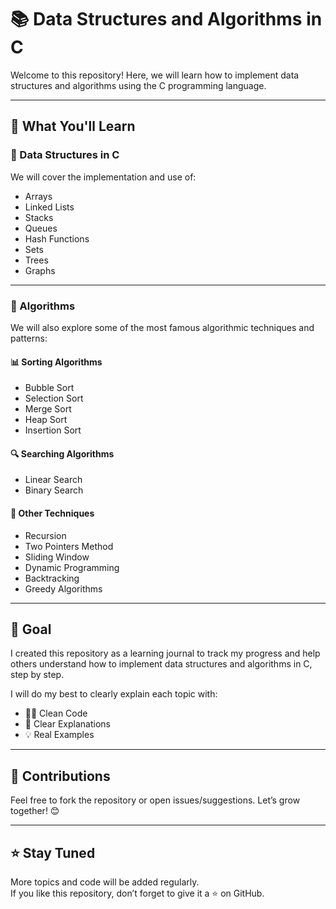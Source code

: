 # 📚 Data Structures and Algorithms in C

Welcome to this repository! Here, we will learn how to implement data structures and algorithms using the C programming language.

---

## 🔧 What You'll Learn

### 🧱 Data Structures in C

We will cover the implementation and use of:

- Arrays
- Linked Lists
- Stacks
- Queues
- Hash Functions
- Sets
- Trees
- Graphs

---

### 🧠 Algorithms

We will also explore some of the most famous algorithmic techniques and patterns:

#### 📊 Sorting Algorithms
- Bubble Sort
- Selection Sort
- Merge Sort
- Heap Sort
- Insertion Sort

#### 🔍 Searching Algorithms
- Linear Search
- Binary Search

#### 🧮 Other Techniques
- Recursion
- Two Pointers Method
- Sliding Window
- Dynamic Programming
- Backtracking
- Greedy Algorithms

---

## 🚀 Goal

I created this repository as a learning journal to track my progress and help others understand how to implement data structures and algorithms in C, step by step.

I will do my best to clearly explain each topic with:
- 🧑‍💻 Clean Code
- 🧾 Clear Explanations
- 💡 Real Examples

---

## 🤝 Contributions

Feel free to fork the repository or open issues/suggestions. Let’s grow together! 😊

---

## ⭐ Stay Tuned

More topics and code will be added regularly.  
If you like this repository, don’t forget to give it a ⭐ on GitHub.
